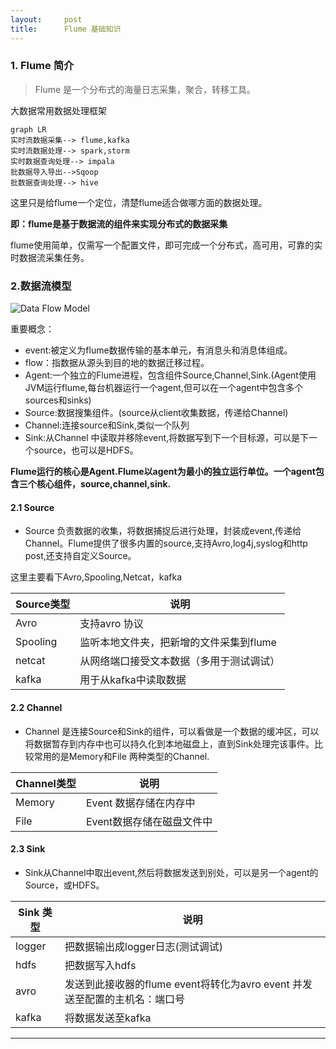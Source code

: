 ```yaml
---
layout:     post
title:      Flume 基础知识
---
```

<div id="article_content" class="article_content clearfix csdn-tracking-statistics" data-pid="blog" data-mod="popu_307" data-dsm="post">
								            <div id="content_views" class="markdown_views prism-atom-one-dark">
							<!-- flowchart 箭头图标 勿删 -->
							<svg xmlns="http://www.w3.org/2000/svg" style="display: none;"><path stroke-linecap="round" d="M5,0 0,2.5 5,5z" id="raphael-marker-block" style="-webkit-tap-highlight-color: rgba(0, 0, 0, 0);"></path></svg>
							<h3 id="1-flume-简介">1. Flume 简介</h3>

<blockquote>
  <p>Flume 是一个分布式的海量日志采集，聚合，转移工具。</p>
</blockquote>

<p>大数据常用数据处理框架</p>

<pre class="prettyprint"><code class=" hljs brainfuck"><span class="hljs-comment">graph</span> <span class="hljs-comment">LR</span>
<span class="hljs-comment">实时流数据采集</span><span class="hljs-literal">-</span><span class="hljs-literal">-</span>&gt; <span class="hljs-comment">flume</span><span class="hljs-string">,</span><span class="hljs-comment">kafka</span>
<span class="hljs-comment">实时流数据处理</span><span class="hljs-literal">-</span><span class="hljs-literal">-</span>&gt; <span class="hljs-comment">spark</span><span class="hljs-string">,</span><span class="hljs-comment">storm</span>
<span class="hljs-comment">实时数据查询处理</span><span class="hljs-literal">-</span><span class="hljs-literal">-</span>&gt; <span class="hljs-comment">impala</span>
<span class="hljs-comment">批数据导入导出</span><span class="hljs-literal">-</span><span class="hljs-literal">-</span>&gt;<span class="hljs-comment">Sqoop</span>
<span class="hljs-comment">批数据查询处理</span><span class="hljs-literal">-</span><span class="hljs-literal">-</span>&gt; <span class="hljs-comment">hive</span>
</code></pre>

<p>这里只是给flume一个定位，清楚flume适合做哪方面的数据处理。</p>

<p><strong>即：flume是基于数据流的组件来实现分布式的数据采集</strong></p>

<p>flume使用简单，仅需写一个配置文件，即可完成一个分布式，高可用，可靠的实时数据流采集任务。</p>



<h3 id="2数据流模型">2.数据流模型</h3>

<p><img src="http://ok7mrfi5x.bkt.clouddn.com/flume01.png" alt="Data Flow Model" title=""></p>

<p>重要概念：</p>

<ul>
<li>event:被定义为flume数据传输的基本单元，有消息头和消息体组成。</li>
<li>flow：指数据从源头到目的地的数据迁移过程。</li>
<li>Agent:一个独立的Flume进程，包含组件Source,Channel,Sink.(Agent使用JVM运行flume,每台机器运行一个agent,但可以在一个agent中包含多个sources和sinks)</li>
<li>Source:数据搜集组件。(source从client收集数据，传递给Channel)</li>
<li>Channel:连接source和Sink,类似一个队列</li>
<li>Sink:从Channel 中读取并移除event,将数据写到下一个目标源，可以是下一个source，也可以是HDFS。</li>
</ul>

<p><strong>Flume运行的核心是Agent.Flume以agent为最小的独立运行单位。一个agent包含三个核心组件，source,channel,sink.</strong></p>



<h4 id="21-source">2.1 Source</h4>

<ul>
<li>Source 负责数据的收集，将数据捕捉后进行处理，封装成event,传递给Channel。Flume提供了很多内置的source,支持Avro,log4j,syslog和http post,还支持自定义Source。</li>
</ul>

<p>这里主要看下Avro,Spooling,Netcat，kafka</p>

<table>
<thead>
<tr>
  <th>Source类型</th>
  <th>说明</th>
</tr>
</thead>
<tbody><tr>
  <td>Avro</td>
  <td>支持avro 协议</td>
</tr>
<tr>
  <td>Spooling</td>
  <td>监听本地文件夹，把新增的文件采集到flume</td>
</tr>
<tr>
  <td>netcat</td>
  <td>从网络端口接受文本数据（多用于测试调试）</td>
</tr>
<tr>
  <td>kafka</td>
  <td>用于从kafka中读取数据</td>
</tr>
</tbody></table>




<h4 id="22-channel">2.2 Channel</h4>

<ul>
<li>Channel 是连接Source和Sink的组件，可以看做是一个数据的缓冲区，可以将数据暂存到内存中也可以持久化到本地磁盘上，直到Sink处理完该事件。比较常用的是Memory和File 两种类型的Channel.</li>
</ul>

<table>
<thead>
<tr>
  <th>Channel类型</th>
  <th>说明</th>
</tr>
</thead>
<tbody><tr>
  <td>Memory</td>
  <td>Event 数据存储在内存中</td>
</tr>
<tr>
  <td>File</td>
  <td>Event数据存储在磁盘文件中</td>
</tr>
</tbody></table>




<h4 id="23-sink">2.3 Sink</h4>

<ul>
<li>Sink从Channel中取出event,然后将数据发送到别处，可以是另一个agent的Source，或HDFS。</li>
</ul>

<table>
<thead>
<tr>
  <th>Sink 类型</th>
  <th>说明</th>
</tr>
</thead>
<tbody><tr>
  <td>logger</td>
  <td>把数据输出成logger日志(测试调试)</td>
</tr>
<tr>
  <td>hdfs</td>
  <td>把数据写入hdfs</td>
</tr>
<tr>
  <td>avro</td>
  <td>发送到此接收器的flume event将转化为avro event 并发送至配置的主机名：端口号</td>
</tr>
<tr>
  <td>kafka</td>
  <td>将数据发送至kafka</td>
</tr>
</tbody></table>


<hr>            </div>
						<link href="https://csdnimg.cn/release/phoenix/mdeditor/markdown_views-9e5741c4b9.css" rel="stylesheet">
                </div>